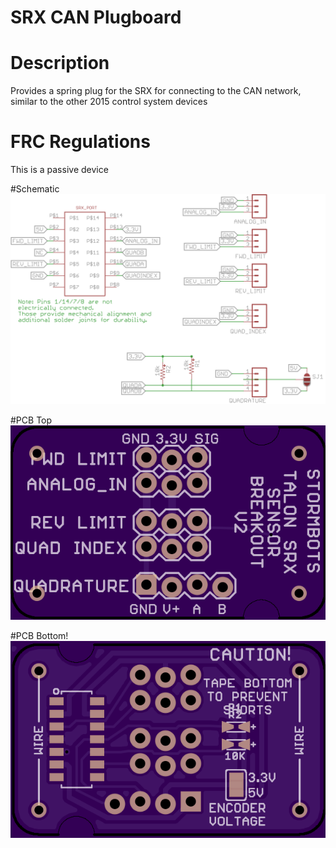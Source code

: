 # SRX CAN Plugboard
 
# Description
Provides a spring plug for the SRX for connecting to the CAN network, similar to the other 2015 control system devices

# FRC Regulations
This is a passive device


#Schematic
![Schematic Layout](schematic.png)

#PCB Top
![PCB Top Side](pcb-top.png) 

#PCB Bottom!
![PCB Bottom Side](pcb-bottom.png)
 